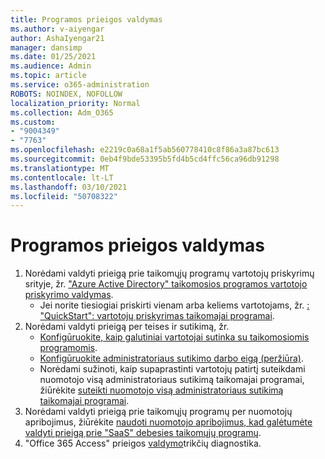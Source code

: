 ```yaml
---
title: Programos prieigos valdymas
ms.author: v-aiyengar
author: AshaIyengar21
manager: dansimp
ms.date: 01/25/2021
ms.audience: Admin
ms.topic: article
ms.service: o365-administration
ROBOTS: NOINDEX, NOFOLLOW
localization_priority: Normal
ms.collection: Adm_O365
ms.custom:
- "9004349"
- "7763"
ms.openlocfilehash: e2219c0a68a1f5ab560778410c8f86a3a87bc613
ms.sourcegitcommit: 0eb4f9bde53395b5fd4b5cd4ffc56ca96db91298
ms.translationtype: MT
ms.contentlocale: lt-LT
ms.lasthandoff: 03/10/2021
ms.locfileid: "50708322"
---
```

# <a name="manage-application-access"></a>Programos prieigos valdymas

1. Norėdami valdyti prieigą prie taikomųjų programų vartotojų priskyrimų srityje, žr. ["Azure Active Directory" taikomosios programos vartotojo priskyrimo valdymas](https://docs.microsoft.com/azure/active-directory/manage-apps/assign-user-or-group-access-portal).
    - Jei norite tiesiogiai priskirti vienam arba keliems vartotojams, žr. [: "QuickStart": vartotojų priskyrimas taikomajai programai](https://docs.microsoft.com/azure/active-directory/manage-apps/assign-user-or-group-access-portal).
1. Norėdami valdyti prieigą per teises ir sutikimą, žr.
    - [Konfigūruokite, kaip galutiniai vartotojai sutinka su taikomosiomis programomis](https://docs.microsoft.com/azure/active-directory/manage-apps/configure-user-consent?tabs=azure-portal). 
    - [Konfigūruokite administratoriaus sutikimo darbo eigą (peržiūra)](https://docs.microsoft.com/azure/active-directory/manage-apps/configure-admin-consent-workflow). 
    - Norėdami sužinoti, kaip supaprastinti vartotojų patirtį suteikdami nuomotojo visą administratoriaus sutikimą taikomajai programai, žiūrėkite [suteikti nuomotojo visą administratoriaus sutikimą taikomajai programai](https://docs.microsoft.com/azure/active-directory/manage-apps/grant-admin-consent). 
1. Norėdami valdyti prieigą prie taikomųjų programų per nuomotojų apribojimus, žiūrėkite [naudoti nuomotojo apribojimus, kad galėtumėte valdyti prieigą prie "SaaS" debesies taikomųjų programų](https://docs.microsoft.com/azure/active-directory/manage-apps/tenant-restrictions). 
1. "Office 365 Access" prieigos [valdymo](https://docs.microsoft.com/office365/troubleshoot/access-management/cannot-add-guest-users-in-m365-admin-center)trikčių diagnostika.
